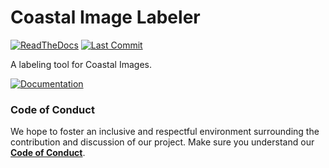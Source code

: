# Coastal Image Labeler

[![ReadTheDocs](https://readthedocs.org/projects/coastal-image-labeler/badge/?version=latest)](
https://coastal-image-labeler.readthedocs.io/en/latest/)
[![Last Commit](https://img.shields.io/github/last-commit/UNCG-DAISY/Coastal-Image-Labeler)](
https://github.com/UNCG-DAISY/Coastal-Image-Labeler/commits/master)

A labeling tool for Coastal Images.

[![Documentation](https://img.shields.io/badge/Documentation-Click%20Me-brightgreen)](
https://coastal-image-labeler.readthedocs.io/en/latest/)

### Code of Conduct

We hope to foster an inclusive and respectful environment surrounding the contribution and discussion of our project.
Make sure you understand our [**Code of Conduct**](https://Coastal-Image-Labeler.readthedocs.io/en/latest/code_of_conduct/).
